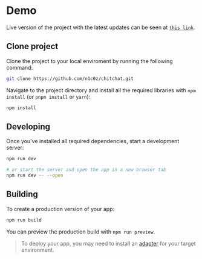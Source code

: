 # Demo

Live version of the project with the latest updates can be seen at [`this link`](https://chitchat-sooty.vercel.app/).

## Clone project

Clone the project to your local enviroment by running the following command:

```bash
git clone https://github.com/n1c0z/chitchat.git
```

Navigate to the project directory and install all the required libraries with `npm install` (or `pnpm install` or `yarn`):

```bash
npm install
```

## Developing

Once you've installed all required dependencies, start a development server:

```bash
npm run dev

# or start the server and open the app in a new browser tab
npm run dev -- --open
```

## Building

To create a production version of your app:

```bash
npm run build
```

You can preview the production build with `npm run preview`.

> To deploy your app, you may need to install an [adapter](https://kit.svelte.dev/docs/adapters) for your target environment.
